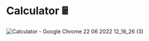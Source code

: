 # Calculator 🖩


![Calculator - Google Chrome 22 06 2022 12_16_26 (3)](https://user-images.githubusercontent.com/83772404/174993202-ef469733-394b-495d-ab8c-22cc30f70c6a.png)
